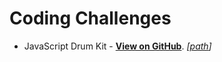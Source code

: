 # Coding Challenges

- JavaScript Drum Kit - __[View on GitHub](https://arcismd.github.io/coding-challenges//js-challenges/drum-kit)__. _[[path](https://github.com/arcismd/coding-challenges/tree/main/js-challenges/drum-kit)]_
